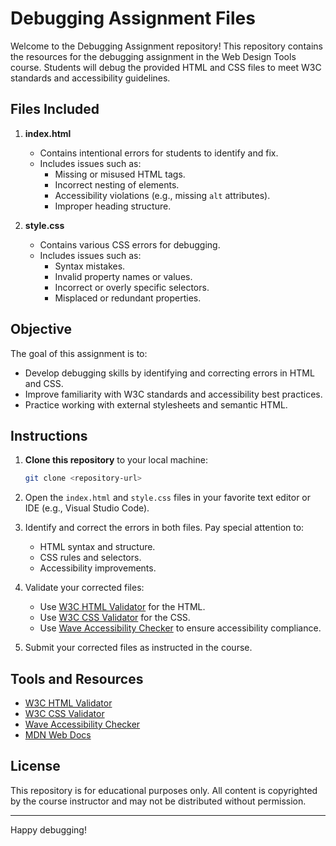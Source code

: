 # Debugging Assignment Files

Welcome to the Debugging Assignment repository! This repository contains the resources for the debugging assignment in the Web Design Tools course. Students will debug the provided HTML and CSS files to meet W3C standards and accessibility guidelines.

## Files Included

1. **index.html**
   - Contains intentional errors for students to identify and fix.
   - Includes issues such as:
     - Missing or misused HTML tags.
     - Incorrect nesting of elements.
     - Accessibility violations (e.g., missing `alt` attributes).
     - Improper heading structure.

2. **style.css**
   - Contains various CSS errors for debugging.
   - Includes issues such as:
     - Syntax mistakes.
     - Invalid property names or values.
     - Incorrect or overly specific selectors.
     - Misplaced or redundant properties.

## Objective

The goal of this assignment is to:
- Develop debugging skills by identifying and correcting errors in HTML and CSS.
- Improve familiarity with W3C standards and accessibility best practices.
- Practice working with external stylesheets and semantic HTML.

## Instructions

1. **Clone this repository** to your local machine:
   ```bash
   git clone <repository-url>
   ```

2. Open the `index.html` and `style.css` files in your favorite text editor or IDE (e.g., Visual Studio Code).

3. Identify and correct the errors in both files. Pay special attention to:
   - HTML syntax and structure.
   - CSS rules and selectors.
   - Accessibility improvements.

4. Validate your corrected files:
   - Use [W3C HTML Validator](https://validator.w3.org/) for the HTML.
   - Use [W3C CSS Validator](https://jigsaw.w3.org/css-validator/) for the CSS.
   - Use [Wave Accessibility Checker](https://wave.webaim.org/) to ensure accessibility compliance.

5. Submit your corrected files as instructed in the course.

## Tools and Resources

- [W3C HTML Validator](https://validator.w3.org/)
- [W3C CSS Validator](https://jigsaw.w3.org/css-validator/)
- [Wave Accessibility Checker](https://wave.webaim.org/)
- [MDN Web Docs](https://developer.mozilla.org/)

## License

This repository is for educational purposes only. All content is copyrighted by the course instructor and may not be distributed without permission.

---

Happy debugging!
